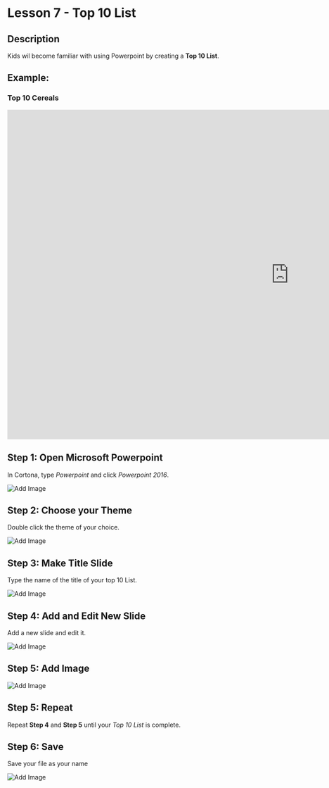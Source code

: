 # Lesson 7 - Top 10 List

## Description
Kids wil become familiar with using Powerpoint by creating a **Top 10 List**.

## Example:
### Top 10 Cereals
<div class="videoWrapper"><iframe src="https://docs.google.com/presentation/d/e/2PACX-1vQf5c5MYJwsOj-taLkG-nv35QBw6BqM4SU2zR1c727Gj07_5egQNKIdSxjULYvTWxFdh9cPuXpqCuZ0/embed?start=false&loop=false&delayms=3000" frameborder="0" width="1280" height="749" allowfullscreen="true" mozallowfullscreen="true" webkitallowfullscreen="true"></iframe></div>

## Step 1: Open Microsoft Powerpoint
In Cortona, type _Powerpoint_ and click _Powerpoint 2016_.

![Add Image](../Assets/Powerpoint/Open.gif)
## Step 2: Choose your Theme
Double click the theme of your choice.

![Add Image](../Assets/Powerpoint/Theme.gif)

## Step 3: Make Title Slide
Type the name of the title of your top 10 List.

![Add Image](../Assets/Powerpoint/Title.gif)

## Step 4: Add and Edit New Slide
Add a new slide and edit it.

![Add Image](../Assets/Powerpoint/New_Slide.gif)

## Step 5: Add Image
![Add Image](../Assets/Powerpoint/Add_Image.gif)


## Step 5: Repeat
Repeat **Step 4** and **Step 5** until your _Top 10 List_ is complete.

## Step 6: Save
Save your file as your name

![Add Image](../Assets/Powerpoint/Saving.gif)


